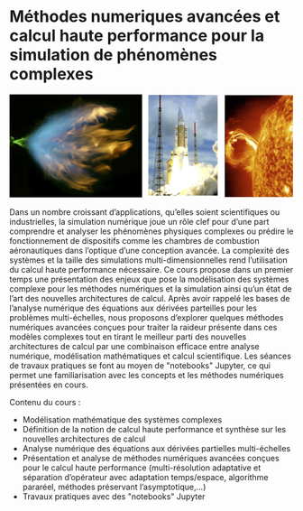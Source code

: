 # Méthodes numeriques avancées et calcul haute performance pour la simulation de phénomènes complexes

![image](./mna.png)

Dans un nombre croissant d’applications, qu’elles soient scientifiques ou industrielles, la simulation numérique joue un rôle clef pour d’une part comprendre et analyser les phénomènes physiques complexes ou prédire le fonctionnement de dispositifs comme les chambres de combustion aéronautiques dans l’optique d’une conception avancée. La complexité des systèmes et la taille des simulations multi-dimensionnelles rend l’utilisation du calcul haute performance nécessaire. Ce cours propose dans un premier temps une présentation des enjeux que pose la modélisation des systèmes complexe pour les méthodes numériques et la simulation ainsi qu’un état de l’art des nouvelles architectures de calcul. Après avoir rappelé les bases de l’analyse numérique des équations aux dérivées parteilles pour les problèmes multi-échelles, nous proposons d’explorer quelques méthodes numériques avancées conçues pour traiter la raideur présente dans ces modèles complexes tout en tirant le meilleur parti des nouvelles architectures de calcul par une combinaison efficace entre analyse numérique, modélisation mathématiques et calcul scientifique. Les séances de travaux pratiques se font au moyen de "notebooks" Jupyter, ce qui permet une familiarisation avec les concepts et les méthodes numériques présentées en cours.

Contenu du cours :
* Modélisation mathématique des systèmes complexes
* Définition de la notion de calcul haute performance et synthèse sur les nouvelles architectures de calcul
* Analyse numérique des équations aux dérivées partielles multi-échelles
* Présentation et analyse de méthodes numériques avancées conçues pour le calcul haute performance (multi-résolution adaptative et séparation d’opérateur avec adaptation temps/espace, algorithme pararéel, méthodes préservant l’asymptotique,...)
* Travaux pratiques avec des "notebooks" Jupyter
